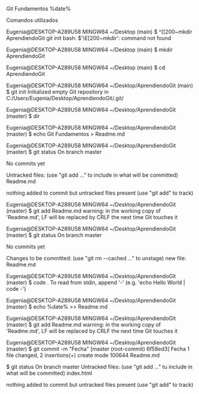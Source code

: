 Git Fundamentos
%date%

Comandos utilizados


Eugenia@DESKTOP-A289U58 MINGW64 ~/Desktop (main)
$ ^[[200~mkdir AprendiendoGit
git init
bash: $'\E[200~mkdir': command not found

Eugenia@DESKTOP-A289U58 MINGW64 ~/Desktop (main)
$ mkdir AprendiendoGit

Eugenia@DESKTOP-A289U58 MINGW64 ~/Desktop (main)
$ cd AprendiendoGit

Eugenia@DESKTOP-A289U58 MINGW64 ~/Desktop/AprendiendoGit (main)
$ git init
Initialized empty Git repository in C:/Users/Eugenia/Desktop/AprendiendoGit/.git/

Eugenia@DESKTOP-A289U58 MINGW64 ~/Desktop/AprendiendoGit (master)
$ dir

Eugenia@DESKTOP-A289U58 MINGW64 ~/Desktop/AprendiendoGit (master)
$ echo Git Fundamentos > Readme.md

Eugenia@DESKTOP-A289U58 MINGW64 ~/Desktop/AprendiendoGit (master)
$ git status
On branch master

No commits yet

Untracked files:
  (use "git add <file>..." to include in what will be committed)
        Readme.md

nothing added to commit but untracked files present (use "git add" to track)

Eugenia@DESKTOP-A289U58 MINGW64 ~/Desktop/AprendiendoGit (master)
$ git add Readme.md
warning: in the working copy of 'Readme.md', LF will be replaced by CRLF the next time Git touches it

Eugenia@DESKTOP-A289U58 MINGW64 ~/Desktop/AprendiendoGit (master)
$ git status
On branch master

No commits yet

Changes to be committed:
  (use "git rm --cached <file>..." to unstage)
        new file:   Readme.md


Eugenia@DESKTOP-A289U58 MINGW64 ~/Desktop/AprendiendoGit (master)
$ code .
To read from stdin, append '-' (e.g. 'echo Hello World | code -')

Eugenia@DESKTOP-A289U58 MINGW64 ~/Desktop/AprendiendoGit (master)
$ echo %date% >> Readme.md

Eugenia@DESKTOP-A289U58 MINGW64 ~/Desktop/AprendiendoGit (master)
$ git add Readme.md
warning: in the working copy of 'Readme.md', LF will be replaced by CRLF the next time Git touches it

Eugenia@DESKTOP-A289U58 MINGW64 ~/Desktop/AprendiendoGit (master)
$ git commit -m "Fecha"
[master (root-commit) 6f58ed3] Fecha
 1 file changed, 2 insertions(+)
 create mode 100644 Readme.md

$ git status
On branch master
Untracked files:
   (use "git add <file>..." tu include in what will be committed)
        index.html

nothing added to commit but untracked files present (use "git add" to track)

